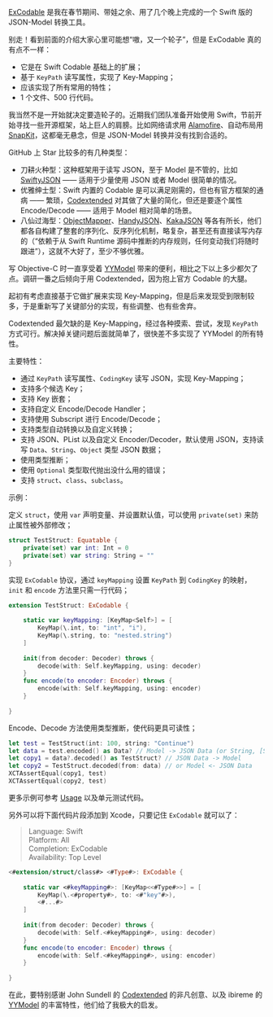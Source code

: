 [ExCodable](https://github.com/iwill/ExCodable) 是我在春节期间、带娃之余、用了几个晚上完成的一个 Swift 版的 JSON-Model 转换工具。

别走！看到前面的介绍大家心里可能想“嗷，又一个轮子”，但是 ExCodable 真的有点不一样：
- 它是在 Swift Codable 基础上的扩展；
- 基于 `KeyPath` 读写属性，实现了 Key-Mapping；
- 应该实现了所有常用的特性；
- 1 个文件、500 行代码。

我当然不是一开始就决定要造轮子的。近期我们团队准备开始使用 Swift，节前开始寻找一些开源框架，站上巨人的肩膀。比如网络请求用 [Alamofire](https://github.com/Alamofire/Alamofire)、自动布局用 [SnapKit](https://github.com/SnapKit/SnapKit)，这都毫无悬念，但是 JSON-Model 转换并没有找到合适的。

GitHub 上 Star 比较多的有几种类型：
- 刀耕火种型：这种框架用于读写 JSON，至于 Model 是不管的，比如 [SwiftyJSON](https://github.com/SwiftyJSON/SwiftyJSON) —— 适用于少量使用 JSON 或者 Model 很简单的情况。
- 优雅绅士型：Swift 内置的 Codable 是可以满足刚需的，但也有官方框架的通病 —— 繁琐，[Codextended](https://github.com/JohnSundell/Codextended) 对其做了大量的简化，但还是要逐个属性 Encode/Decode —— 适用于 Model 相对简单的场景。
- 八仙过海型：[ObjectMapper](https://github.com/tristanhimmelman/ObjectMapper)、[HandyJSON](https://github.com/alibaba/HandyJSON)、[KakaJSON](https://github.com/kakaopensource/KakaJSON) 等各有所长，他们都各自构建了整套的序列化、反序列化机制，略复杂，甚至还有直接读写内存的（“依赖于从 Swift Runtime 源码中推断的内存规则，任何变动我们将随时跟进”），这就不大好了，至少不够优雅。

写 Objective-C 时一直享受着 [YYModel](https://github.com/ibireme/YYModel) 带来的便利，相比之下以上多少都欠了点。调研一番之后倾向于用 Codextended，因为抱上官方 Codable 的大腿。

起初有考虑直接基于它做扩展来实现 Key-Mapping，但是后来发现受到限制较多，于是重新写了关键部分的实现，有些调整、也有些舍弃。

Codextended 最欠缺的是 Key-Mapping，经过各种摸索、尝试，发现 `KeyPath` 方式可行。解决掉关键问题后面就简单了，很快差不多实现了 YYModel 的所有特性。

主要特性：
- 通过 `KeyPath` 读写属性、`CodingKey` 读写 JSON，实现 Key-Mapping；
- 支持多个候选 Key；
- 支持 Key 嵌套；
- 支持自定义 Encode/Decode Handler；
- 支持使用 Subscript 进行 Encode/Decode；
- 支持类型自动转换以及自定义转换；
- 支持 JSON、PList 以及自定义 Encoder/Decoder，默认使用 JSON，支持读写 `Data`、`String`、`Object` 类型 JSON 数据；
- 使用类型推断；
- 使用 `Optional` 类型取代抛出没什么用的错误；
- 支持 `struct`、`class`、`subclass`。

示例：

定义 `struct`，使用 `var` 声明变量、并设置默认值，可以使用 `private(set)` 来防止属性被外部修改；

```swift
struct TestStruct: Equatable {
    private(set) var int: Int = 0
    private(set) var string: String = ""
}
```

实现 `ExCodable` 协议，通过 `keyMapping` 设置 `KeyPath` 到 `CodingKey` 的映射，`init` 和 `encode` 方法里只需一行代码；

```swift
extension TestStruct: ExCodable {
    
    static var keyMapping: [KeyMap<Self>] = [
        KeyMap(\.int, to: "int", "i"),
        KeyMap(\.string, to: "nested.string")
    ]
    
    init(from decoder: Decoder) throws {
        decode(with: Self.keyMapping, using: decoder)
    }
    func encode(to encoder: Encoder) throws {
        encode(with: Self.keyMapping, using: encoder)
    }
    
}
```

Encode、Decode 方法使用类型推断，使代码更具可读性；

```swift
let test = TestStruct(int: 100, string: "Continue")
let data = test.encoded() as Data? // Model -> JSON Data (or String, [String: Any])
let copy1 = data?.decoded() as TestStruct? // JSON Data -> Model
let copy2 = TestStruct.decoded(from: data) // or Model <- JSON Data
XCTAssertEqual(copy1, test)
XCTAssertEqual(copy2, test)
```

更多示例可参考 [Usage](https://github.com/iwill/ExCodable#usage) 以及单元测试代码。

另外可以将下面代码片段添加到 Xcode，只要记住 `ExCodable` 就可以了：

> Language: Swift  
> Platform: All  
> Completion: ExCodable  
> Availability: Top Level  

```swift
<#extension/struct/class#> <#Type#>: ExCodable {
    
    static var <#keyMapping#>: [KeyMap<<#Type#>>] = [
        KeyMap(\.<#property#>, to: <#"key"#>),
        <#...#>
    ]
    
    init(from decoder: Decoder) throws {
        decode(with: Self.<#keyMapping#>, using: decoder)
    }
    func encode(to encoder: Encoder) throws {
        encode(with: Self.<#keyMapping#>, using: encoder)
    }
    
}
```

在此，要特别感谢 John Sundell 的 [Codextended](https://github.com/JohnSundell/Codextended) 的非凡创意、以及 ibireme 的 [YYModel](https://github.com/ibireme/YYModel) 的丰富特性，他们给了我极大的启发。
